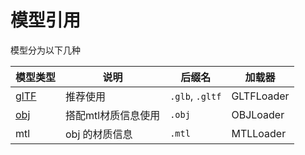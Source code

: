 
# 模型引用

模型分为以下几种

| 模型类型                                                     | 说明          | 后缀名             | 加载器        | 
|----------------------------------------------------------|-------------|-----------------|------------|
| [glTF](https://www.khronos.org/gltf)                     | 推荐使用        | `.glb`, `.gltf` | GLTFLoader |
| [obj](https://en.wikipedia.org/wiki/Wavefront_.obj_file) | 搭配mtl材质信息使用 | `.obj`          | OBJLoader  |
| mtl                                                      | obj 的材质信息   | `.mtl`          | MTLLoader  |


<script setup>
import LoadGun from './LoadGun.vue'
</script>

<LoadGun />
